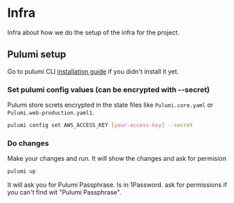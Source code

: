 # Infra

Infra about how we do the setup of the infra for the project.

## Pulumi setup

Go to pulumi CLI [installation guide](https://www.pulumi.com/docs/install/) if
you didn't install it yet.

### Set pulumi config values (can be encrypted with --secret)

Pulumi store screts encrypted in the state files like `Pulumi.core.yaml` or
`Pulumi.web-production.yaml1`.

```bash
pulumi config set AWS_ACCESS_KEY [your-access-key] --secret
```

### Do changes

Make your changes and run. It will show the changes and ask for permision

```bash
pulumi up
```

It will ask you for Pulumi Passphrase. Is in 1Password. ask for permissions if
you can't find wit "Pulumi Passphrase".
